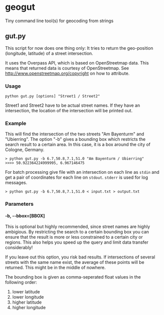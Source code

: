 geogut
======

Tiny command line tool(s) for geocoding from strings

## gut.py

This script for now does one thing only: It tries to return the geo-position (longitude, latitude) of a street intersection.

It uses the Overpass API, which is based on OpenStreetmap data. This means that returned data is courtesy of OpenStreetmap. See http://www.openstreetmap.org/copyright on how to attribute.

### Usage

    python gut.py [options] "Street1 / Street2"

Street1 and Street2 have to be actual street names. If they have an intersection, the location of the intersection will be printed out.

### Example

This will find the intersection of the two streets "Am Bayenturm" and "Ubierring". The option "-b" gives a bounding box which restricts the search result to a certain area. In this case, it is a box around the city of Cologne, Germany.

    > python gut.py -b 6.7,50.8,7.1,51.0 "Am Bayenturm / Ubierring"
    >>>> 50.922364224999995, 6.967146475

For batch processing give file with an intersection on each line as `stdin` and get a pair of coordinates for each line on `stdout`. `stderr` is used for log messages.

    > python gut.py -b 6.7,50.8,7.1,51.0 < input.txt > output.txt

### Parameters

#### -b, --bbox=[BBOX]

This is optional but highly recommended, since street names are highly ambigious. By restricting the search to a certain bounding box you can ensure that the result is more or less constrained to a certain city or regions. This also helps you speed up the query and limit data transfer considerably!

If you leave out this option, you risk bad results. If intersections of several streets with the same name exist, the average of these points will be returned. This might be in the middle of nowhere.

The bounding box is given as comma-seperated float values in the following order:

1. lower latitude
2. lower longitude
3. higher latitude
4. higher longitude